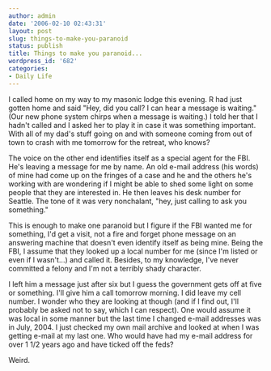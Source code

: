 ```yaml
---
author: admin
date: '2006-02-10 02:43:31'
layout: post
slug: things-to-make-you-paranoid
status: publish
title: Things to make you paranoid...
wordpress_id: '682'
categories:
- Daily Life
---
```

I called home on my way to my masonic lodge this evening. R had just gotten home and said "Hey, did you call? I can hear a message is waiting." (Our new phone system chirps when a message is waiting.) I told her that I hadn't called and I asked her to play it in case it was something important. With all of my dad's stuff going on and with someone coming from out of town to crash with me tomorrow for the retreat, who knows?

The voice on the other end identifies itself as a special agent for the FBI. He's leaving a message for me by name. An old e-mail address (his words) of mine had come up on the fringes of a case and he and the others he's working with are wondering if I might be able to shed some light on some people that they are interested in. He then leaves his desk number for Seattle. The tone of it was very nonchalant, "hey, just calling to ask you something."

This is enough to make one paranoid but I figure if the FBI wanted me for something, I'd get a visit, not a fire and forget phone message on an answering machine that doesn't even identify itself as being mine. Being the FBI, I assume that they looked up a local number for me (since I'm listed or even if I wasn't...) and called it. Besides, to my knowledge, I've never committed a felony and I'm not a terribly shady character.

I left him a message just after six but I guess the government gets off at five or something. I'll give him a call tomorrow morning. I did leave my cell number. I wonder who they are looking at though (and if I find out, I'll probably be asked not to say, which I can respect). One would assume it was local in some manner but the last time I changed e-mail addresses was in July, 2004. I just checked my own mail archive and looked at when I was getting e-mail at my last one. Who would have had my e-mail address for over 1 1/2 years ago and have ticked off the feds?

Weird.
